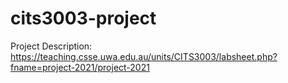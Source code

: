 # cits3003-project

Project Description:
    https://teaching.csse.uwa.edu.au/units/CITS3003/labsheet.php?fname=project-2021/project-2021